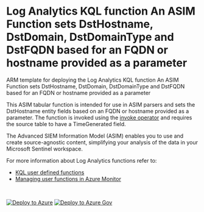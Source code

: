 # Log Analytics KQL function An ASIM Function sets DstHostname, DstDomain, DstDomainType and DstFQDN based for an FQDN or hostname provided as a parameter

ARM template for deploying the Log Analytics KQL function An ASIM Function sets DstHostname, DstDomain, DstDomainType and DstFQDN based for an FQDN or hostname provided as a parameter

This ASIM tabular function is intended for use in ASIM parsers and sets the DstHostname entity fields based on an FQDN or hostname provided as a parameter. The function is invoked using the [invoke operator](https://docs.microsoft.com/azure/data-explorer/kusto/query/invokeoperator) and requires the source table to have a TimeGenerated field. 


The Advanced SIEM Information Model (ASIM) enables you to use and create source-agnostic content, simplifying your analysis of the data in your Microsoft Sentinel workspace.

For more information about Log Analytics functions refer to:

- [KQL user defined functions](https://docs.microsoft.com/azure/data-explorer/kusto/query/functions/user-defined-functions)
- [Managing user functions in Azure Monitor](https://docs.microsoft.com/azure/azure-monitor/logs/functions)

<br/>

[![Deploy to Azure](https://aka.ms/deploytoazurebutton)](https://portal.azure.com/#create/Microsoft.Template/https%3A%2F%2Fgithub.com%2FAzure%2FAzure-Sentinel%2Fblob%2Fmaster%2FASIM%2FLibrary%2FARM%2FASIM_ResolveDstFQDN%2FASIM_ResolveDstFQDN.json) [![Deploy to Azure Gov](https://aka.ms/deploytoazuregovbutton)](https://portal.azure.us/#create/Microsoft.Template/uri/https%3A%2F%2Fgithub.com%2FAzure%2FAzure-Sentinel%2Fblob%2Fmaster%2FASIM%2FLibrary%2FARM%2FASIM_ResolveDstFQDN%2FASIM_ResolveDstFQDN.json)
